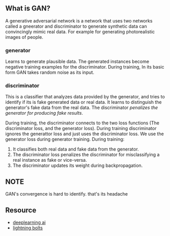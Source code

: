 ## What is GAN?

A generative adversarial network is a network that uses two networks called a gneerator and discriminator to generate synthetic data can convincingly mimic real data. For example for generating photorealistic images of people.

### generator

Learns to generate plausible data. The generated instances become negative training examples for the discriminator. During training, In its basic form GAN takes random noise as its input.

### discriminator

This is a classifier that analyzes data provided by the generator, and tries to identify if its is fake generated data or real data. It learns to distinguish the generator's fake data from the real data. The discriminator _penalizes the generator for producing fake results_.

During training, the discriminator connects to the two loss functions (The discriminator loss, and the generator loss). During training discriminator ignores the generattor loss and just uses the discriminator loss. We use the generator loss during generator training.
During training:

1. It classifies both real data and fake data from the generator.
2. The discriminator loss penalizes the discriminator for misclassifying a real instance as fake or vice-versa.
3. The discriminator updates its weight during backpropagation.

## NOTE

GAN's convergence is hard to identify. that's its headache

## Resource

- [deeplearning ai](<https://github.com/https-deeplearning-ai/GANs-Public/blob/master/C3W2_SRGAN_(Optional).ipynb>)
- [lightning bolts](https://lightning-bolts.readthedocs.io/en/stable/models/gans.html#basic-gan)
